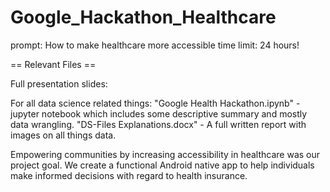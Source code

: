 # Google_Hackathon_Healthcare


prompt: How to make healthcare more accessible
time limit: 24 hours!


== Relevant Files ==

Full presentation slides:

For all data science related things:
"Google Health Hackathon.ipynb" - jupyter notebook which includes some descriptive summary and mostly data wrangling.
"DS-Files Explanations.docx" - A full written report with images on all things data.


Empowering communities by increasing accessibility in healthcare was our project goal. We create a functional Android native app to help individuals make informed decisions with regard to health insurance.
